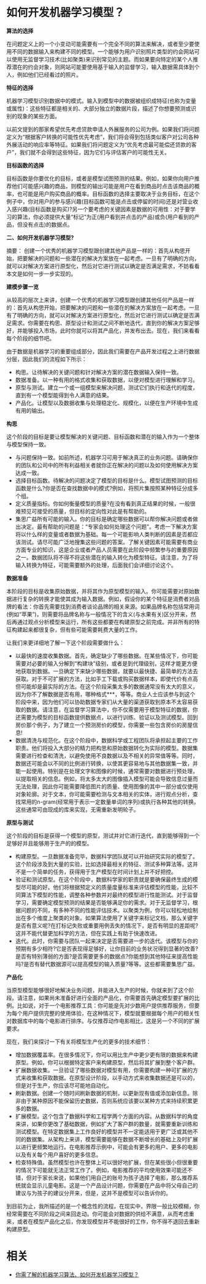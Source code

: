 
# 如何开发机器学习模型？


**算法的选择**

在问题定义上的一个小变动可能需要有一个完全不同的算法来解决，或者至少要使用不同的数据输入来构建不同的模型。一个能够为用户识别照片类型的约会网站可以使用无监督学习技术(比如聚类)来识别常见的主题。而如果要向特定的某个人推荐潜在的约会对象，则网站可能要使用基于输入的监督学习，输入数据需具体到个人，例如他们已经看过的照片。

**特征的选择**

机器学习模型识别数据中的模式。输入到模型中的数据被组织成特征(也称为变量或属性)：这些特征都是相关的、大部分独立的数据片段，描述了你想要预测或识别的现象的某些方面。

以前文提到的那家希望优先考虑贷款申请人外展服务的公司为例。如果我们将问题定义为“根据客户转换的可能性优先考虑”，我们将会得到包括类似客户对公司各种外展活动的响应率等特征。如果我们将问题定义为“优先考虑最可能偿还贷款的客户”，我们就不会得到这些特征，因为它们与评估客户的可能性无关。

**目标函数的选择**

目标函数是你要优化的目标，或者是模型试图预测的结果。例如，如果你向用户推荐他们可能感兴趣的商品，则模型的输出可能是用户在看到商品时点击该商品的概率，也可能是用户购买商品的概率。目标函数的选择主要取决于业务目标，在这个例子中，你对用户的参与感兴趣(目标函数可能是点击或停留的时间)还是对营业收入感兴趣(目标函数是购买)?另一个要考虑的关键因素是数据的可用性：对于要学习的算法，你必须提供大量“标记”为正(用户看到并点击的产品)或负(用户看到的产品，但没有点击)的数据点。

**二、如何开发机器学习模型?**

摘要： 创建一个优秀的机器学习模型跟创建其他产品是一样的：首先从构思开始，把要解决的问题和一些潜在的解决方案放在一起考虑。一旦有了明确的方向，就可以对解决方案进行原型化，然后对它进行测试以确定是否满足需求，不妨看看本文是如何一步一步实现的。

**建模步骤一览**

从较高的层次上来讲，创建一个优秀的机器学习模型跟创建其他任何产品是一样的：首先从构思开始，把要解决的问题和一些潜在的解决方案放在一起考虑。一旦有了明确的方向，就可以对解决方案进行原型化，然后对它进行测试以确定是否满足需求。你需要在构思、原型设计和测试之间不断地迭代，直到你的解决方案足够好，并能够投入市场，此时你就可以将其产品化，并发布出去。现在，我们来看看每个阶段的细节吧。

由于数据是机器学习的重要组成部分，因此我们需要在产品开发过程之上进行数据分层，因此我们的流程如下所示：

- 构思。让待解决的关键问题和针对解决方案的潜在数据输入保持一致。
- 数据准备。以一种有用的格式收集和获取数据，以便对模型进行理解和学习。
- 原型与测试。建立一个或一组模型来解决问题，测试它们执行和迭代的程度，直到有一个模型能得到令人满意的结果。
- 产品化。让模型以及数据收集与处理稳定化、规模化，以便在生产环境中生成有用的输出。

**构思**

这个阶段的目标是要让模型解决的关键问题、目标函数和潜在的输入作为一个整体与模型保持一致。

- 与问题保持一致。如前所述，机器学习可用于解决真正的业务问题。请确保你的团队和公司中的所有利益相关者就你正在解决的问题以及如何使用解决方案达成一致。
- 选择目标函数。待解决的问题决定了模型的目标是什么。模型试图预测的目标函数是什么?你是否在查找数据中的模式?例如，将照片集按照某种特征分成多个组。
- 定义质量指标。你如何衡量模型的质量?在没有看到真正结果的时候，一般很难预见可接受的质量，但目标的定向性对此是有帮助的。
- 集思广益所有可能的输入。你的目标是确定哪些数据可以帮你解决问题或者做出决定。最有帮助的问题是：“专家会如何处理这个问题”。考虑一下解决方案将以什么样的变量或者数据为基础。每一个可能影响人类判断的因素是否都应该测试。请尽可能广泛地搜集这些问题的答案。了解关键因素可能需要有商业方面专业的知识，这是企业或者产品人员需要在此阶段中频繁参与的重要原因之一。数据团队将不得不将这些潜在的输入转化为模型特征。请注意，为了将输入转换为特征，可能需要额外的处理，后面我们会详细讨论这个。

**数据准备**

本阶段的目标是收集原始数据，并将其作为原型模型的输入。你可能需要对原始数据进行复杂的转换才能使其成为输入数据。例如，假设你的某个特征是消费者对品牌的看法：你首先需要找到消费者谈论品牌的相关来源。如果品牌名称包括常用词(例如“苹果”)，则需要将品牌名称与一般情况下的含义(与水果有关)区分开来，然后再通过观点分析模型来运行，所有这些都要在构建原型之前完成。并非所有的特征构建起来都很复杂，但有些可能需要耗费大量的工作。

让我们来更详细地了解一下这个阶段需要做什么：

- 以最快的速度收集数据。首先，确定缺少了哪些数据。在某些情况下，你可能需要对必要的输入分解到“构建块”级别，或者是到代理级别，这样才能更方便地获取到数据。一旦确定下来缺少哪些数据，就要以最快捷、最简单的方法去获取。对于不可扩展的方法，比如手工下载或购买数据样本，即使代价有点高但可能却是最实际的方法。在这个阶段采集太多的数据通常没有太大的意义，因为你不了解数据是否有用，哪种格式***，等等。商业人士应该参与到这个阶段中来，因为他们可以协助数据专家们从大量的渠道获取到原本不太容易获取的数据。请注意，在监督学习算法中，你不仅需要用于模型特征的数据，你还需要为模型的目标函数提供数据点，以进行训练、验证以及测试模型。回到房价那个例子，为了建立一个预测房价的模型，你需要一些包含房价的房屋信息!
- 数据清洗与规范化。在这个阶段中，数据科学或工程团队将承担起主要的工作职责。他们将投入大部分的精力把构思和原始数据转化为实际的模型。数据集需要进行检查和清洗，以避免使用不良数据以及不相关的异常值等等。同时，数据还可能会以不同的比例进行转换，以使其更容易地与其他数据集一致，并能一起使用。特别是在处理文字和图像的时候，通常需要对数据进行预处理，以提取相关的信息。例如，将太多太大的图像插入模型可能会导致信息过量而无法处理，因此你可能需要降低图片的质量、使用图像的其中一部分或仅使用对象轮廓。对于文本，你可能需要检测与文本相关的实体，进行观点分析，查找常用的n-gram(经常用于表示一定数量单词的序列)或执行各种其他的转换。这些通常可由现成的库来实现，无需重新发明轮子。

**原型与测试**

这个阶段的目标是获得一个模型的原型，测试并对它进行迭代，直到能够得到一个足够好并且能够用于生产的的模型。

- 构建原型。一旦数据准备完毕，数据科学团队就可以开始研究实际的模型了。这个阶段涉及到大量的实验，比如选择最相关的特征、测试多种算法等。这并不是一个简单的任务，获得用于生产模型在时间计划上并不好把控。
- 验证和测试原型。在这个阶段中，数据科学家的职责就是要确保最终生成的模型尽可能的好。他们将根据预定义的质量度量标准来评估模型的性能，比较不同算法下模型的性能，调整各种参数并对最终的模型进行性能测试。对于监督学习，需要确定模型预测的结果是否能够满足你的需求。对于无监督学习，根据问题的不同，有多种不同的性能评估技术。以聚类为例，你可以轻松地绘制出在多个维度上聚类的对象。如果算法使用了关键字来标记文档，那么关键字是否有意义呢?在打标记失败或重要用例丢失的情况下，是否有明显的差距呢?这并不能代替更加科学的方法，但在实践上有助于快速改进。
- 迭代。此时，你需要与团队一起来决定是否需要进一步的迭代。该模型与你的预期有多少相符?它是否表现得足够好，让你目前的业务状况得到显著的改善?是否有特别薄弱的方面?是否需要更多的数据点?你能想到其他特征来提高性能吗?是否有替代数据源可以提高模型的输入质量?等等。这些都需要集思广益。

**产品化**

当原型模型能够很好地解决业务问题，并能进入生产的时候，你就来到了这个阶段。请注意，如果尚未准备好进行全面的产品化，你需要首先确定模型要扩展的比例。比如说，对于一个电影推荐工具：你可能是先对少数用户提供推荐服务，但要为每个用户提供完整的使用体验，在这种情况下，模型就要根据每个用户的相关性对数据库中的每个电影进行排序。与仅推荐动作电影相比，这是另一个不同的扩展要求。

现在，我们来探讨一下有关将模型生产化的更多的技术细节：

- 增加数据覆盖率。在很多情况下，你可以用比生产中更少更有限的数据来构建原型。例如，你可以根据特定客户来构建原型，然后将其扩展到整个客户群。
- 扩展数据收集。一旦验证了哪些数据对模型有用，你需要构建一种可扩展的方式来收集和获取数据。在原型设计阶段，以手动方式来收集数据还是可以的，但是对于生产，你应该尽可能地自动化。
- 刷新数据。创建一个随时间刷新数据的机制，以更新现有值或添加新信息。除非由于某种原因不能保留历史数据，否则系统应该要以某种方式来持续积累更多的数据。
- 扩展模型。这个包含了数据科学和工程学两个方面的内容。从数据科学的角度来讲，如果你更改了基础数据，例如扩大了客户群的数量，就需要重新训练和测试模型。在特定数据集上工作良好的模型并不一定能适用于更广泛或其他不同的数据集。从架构上来讲，模型需要能够在数据不断增长的基础上及时扩展以进行更频繁地运行。在电影推荐示例中，可能会有更多的用户、更多的电影以及有关每个用户喜好的更多信息。
- 检查特殊值。虽然模型也许在整体上可以很好地扩展，但在某些很小但很重要的情况下可能就无法正常工作了。例如，电影推荐的平均使用效果可能还不错，但对于家长来说，如果他们用自己的账号为孩子选择了电影，那么推荐系统就会显示儿童电影。这是一个产品设计问题，你需要在产品中将父母自己的建议与为孩子的建议分开来，但是，这并不是模型可以告诉你的。

到目前为止，我所描述的是一个概念性的流程。在现实中，界限一般比较模糊，你经常需要在不同阶段之间来回走动。你可能会对数据的供给不满意，从而考虑重来，或者在模型产品化之后，你发现模型并不能很好的工作，你不得不退回去重新构建原型。


# 相关

- [你需了解的机器学习算法、如何开发机器学习模型？](http://ai.51cto.com/art/201708/549036.htm)
